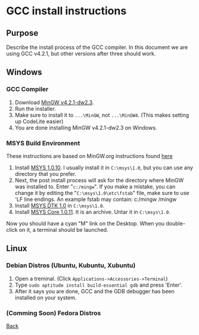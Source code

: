 # GCC install instructions

## Purpose

Describe the install process of the GCC compiler. In this document we are using GCC v4.2.1, but other versions after three should work.

## Windows

### GCC Compiler

1.	Download [MinGW v4.2.1-dw2.3](http://wxpack.sourceforge.net/Main/Downloads).
2.	Run the installer.
3.	Make sure to install it to `...\MinGW`, not `...\MinGW4`. (This makes setting up CodeLite easier)
3.	You are done installing MinGW v4.2.1-dw2.3 on Windows.

### MSYS Build Environment

These instructions are based on MinGW.org instructions found [here](http://www.mingw.org/node/18)

1.	Install [MSYS 1.0.10](http://downloads.sourceforge.net/mingw/MSYS-1.0.10.exe). I usually install it in `C:\msys\1.0`, but you can use any directory that you prefer.
2.	Next, the post install process will ask for the directory where MinGW was installed to. Enter "`c:/mingw`". If you make a mistake, you can change it by editing the "`C:\msys\1.0\etc\fstab`" file, make sure to use 'LF line endings. An example fstab may contain:
	c:/mingw /mingw
3.	Install [MSYS DTK 1.0](http://downloads.sourceforge.net/mingw/msysDTK-1.0.1.exe) in `C:\msys\1.0`.
4.	Install [MSYS Core 1.0.11](http://downloads.sourceforge.net/mingw/msysCORE-1.0.11-2007.01.19-1.tar.bz2). It is an archive. Untar it in `C:\msys\1.0`.

Now you should have a cyan "M" link on the Desktop. When you double-click on it, a terminal should be launched.

## Linux

### Debian Distros (Ubuntu, Kubuntu, Xubuntu)

1.	Open a treminal. (Click `Applications->Accessories->Terminal`)
2.	Type `sudo aptitude install build-essential gdb` and press 'Enter'.
3.	After it says you are done, GCC and the GDB debugger has been installed on your system.

### (Comming Soon) Fedora Distros

[Back](building.html)
